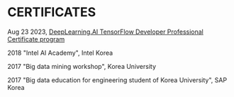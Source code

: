 # CERTIFICATES

Aug 23 2023, [DeepLearning.AI TensorFlow Developer Professional Certificate
program](https://coursera.org/share/961d5432884bb0bdefaf41cae1fe05f9)
<!--
Aug 23 2023, "Sequences, Time Series and Prediction", [an online non-credit course authorized by DeepLearning.AI and offered through Coursera](https://coursera.org/share/009976ad8435a2840d28aef0bb28f422)

Aug 22 2023, "Natural Language Processing in TensorFlow", [an online non-credit course authorized by DeepLearning.AI and offered through Coursera](https://coursera.org/share/9efc45527154bfd190ac3935d4b78f8c)

Aug 21 2023, "Convolutional Neural Networks in TensorFlow", [an online non-credit course authorized by DeepLearning.AI and offered through Coursera](https://coursera.org/share/0ccb2d1caf21702edc0d1035fecdf525)

Aug 19 2023, "Introduction to TensorFlow for Artificial Intelligence, Machine Learning, and Deep Learning", [an online non-credit course authorized by DeepLearning.AI and offered through Coursera](https://coursera.org/share/dd835f119d2e2dbc39e1248e8f8a8f4e)
-->
2018 "Intel AI Academy", Intel Korea

2017 "Big data mining workshop", Korea University

2017 "Big data education for engineering student of Korea University", SAP Korea

